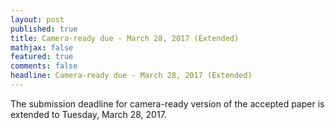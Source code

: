 ```yaml
---
layout: post
published: true
title: Camera-ready due - March 28, 2017 (Extended)
mathjax: false
featured: true
comments: false
headline: Camera-ready due - March 28, 2017 (Extended)
---
```


The submission deadline for camera-ready version of the accepted paper is extended to Tuesday, March 28, 2017. 